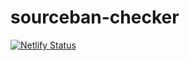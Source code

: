 # sourceban-checker

[![Netlify Status](https://api.netlify.com/api/v1/badges/7b38318d-091d-43bd-b664-b83fd1c738db/deploy-status)](https://app.netlify.com/sites/sourceban-checker/deploys)
